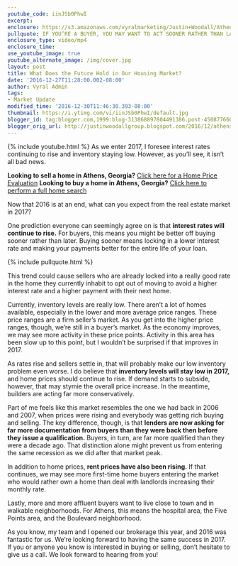 ```yaml
---
youtube_code: iinJSb0PhwI
excerpt:
enclosure: https://s3.amazonaws.com/vyralmarketing/Justin+Woodall/Athens+Real+Estate+Agent-+What+Can+You+Expect+From+the+Market+in+2017%253F.mp4
pullquote: IF YOU’RE A BUYER, YOU MAY WANT TO ACT SOONER RATHER THAN LATER.
enclosure_type: video/mp4
enclosure_time:
use_youtube_image: true
youtube_alternate_image: /img/cover.jpg
layout: post
title: What Does the Future Hold in Our Housing Market?
date: '2016-12-27T11:28:00.002-08:00'
author: Vyral Admin
tags:
- Market Update
modified_time: '2016-12-30T11:46:30.393-08:00'
thumbnail: https://i.ytimg.com/vi/iinJSb0PhwI/default.jpg
blogger_id: tag:blogger.com,1999:blog-313868897804491386.post-4508776607728513738
blogger_orig_url: http://justinwoodallgroup.blogspot.com/2016/12/athens-real-estate-agent-what-can-you.html
---
```

{% include youtube.html %}
As we enter 2017, I foresee interest rates continuing to rise and inventory staying low. However, as you’ll see, it isn’t all bad news.

**Looking to sell a home in Athens, Georgia?** <a href="http://www.myathenshomevalue.com/" target="_blank">Click here for a Home Price  Evaluation</a>
**Looking to buy a home in Athens, Georgia?** <a href="http://www.athensareahomesearch.com/" target="_blank">Click here to perform a full home search</a>

Now that 2016 is at an end, what can you expect from the real estate market in 2017?

 One prediction everyone can seemingly agree on is that **interest rates will continue to rise.** For buyers, this means you might be better off buying sooner rather than later. Buying sooner means locking in a lower interest rate and making your payments better for the entire life of your loan.

{% include pullquote.html %}

 This trend could cause sellers who are already locked into a really good rate in the home they currently inhabit to opt out of moving to avoid a higher interest rate and a higher payment with their next home.

 Currently, inventory levels are really low. There aren’t a lot of homes available, especially in the lower and more average price ranges. These price ranges are a firm seller’s market. As you get into the higher price ranges, though, we’re still in a buyer’s market. As the economy improves, we may see more activity in these price points. Activity in this area has been slow up to this point, but I wouldn’t be surprised if that improves in 2017.

 As rates rise and sellers settle in, that will probably make our low inventory problem even worse. I do believe that **inventory levels will stay low in 2017,** and home prices should continue to rise. If demand starts to subside, however, that may stymie the overall price increase. In the meantime, builders are acting far more conservatively.

 Part of me feels like this market resembles the one we had back in 2006 and 2007, when prices were rising and everybody was getting rich buying and selling. The key difference, though, is that **lenders are now asking for far more documentation from buyers than they were back then before they issue a qualification.** Buyers, in turn, are far more qualified than they were a decade ago. That distinction alone might prevent us from entering the same recession as we did after that market peak.

 In addition to home prices, **rent prices have also been rising.** If that continues, we may see more first-time home buyers entering the market who would rather own a home than deal with landlords increasing their monthly rate.

 Lastly, more and more affluent buyers want to live close to town and in walkable neighborhoods. For Athens, this means the hospital area, the Five Points area, and the Boulevard neighborhood.

 As you know, my team and I opened our brokerage this year, and 2016 was fantastic for us. We’re looking forward to having the same success in 2017. If you or anyone you know is interested in buying or selling, don’t hesitate to give us a call. We look forward to hearing from you!
